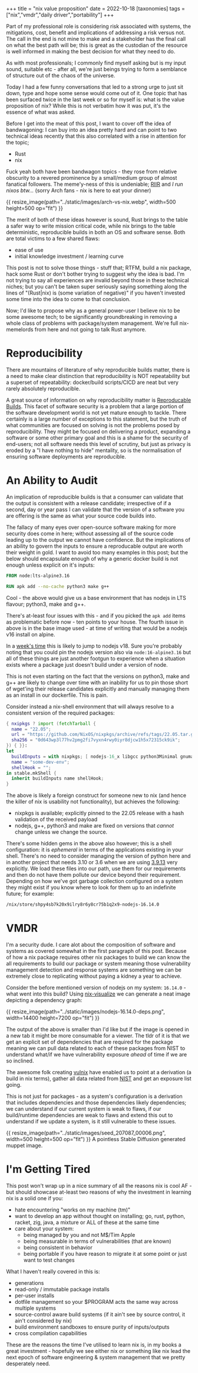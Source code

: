 +++
title = "nix value proposition"
date = 2022-10-18
[taxonomies]
tags = ["nix","vmdr","daily driver","portability"]
+++

Part of my professional role is considering risk associated with systems, the mitigations, cost, benefit and implications
of addressing a risk versus not. The call in the end is not mine to make and a stakeholder has the final call on what the best path
will be; this is great as the custodian of the resource is well informed in making the best decision for what they need to do.

As with most professionals; I commonly find myself asking but is my input sound, suitable etc - after all, we're just beings 
trying to form a semblance of structure out of the chaos of the universe.

Today I had a few funny conversations that led to a strong urge to just sit down, type and hope some sense would come out of it.
One topic that has been surfaced twice in the last week or so for myself is: what is the value proposition of nix? While this is
not verbatim how it was put, it's the essence of what was asked.

Before I get into the meat of this post, I want to cover off the idea of bandwagoning: I can buy into an idea pretty hard and can point to
two technical ideas recently that this also correlated with a rise in attention for the topic; 
  * Rust
  * nix

Fuck yeah both have been bandwagon topics - they rose from relative obscurity to a revered prominence by a small/medium group of almost
fanatical followers. The meme'y-ness of this is undeniable; [RIIR](https://github.com/ansuz/RIIR) and _I run nixos btw..._ (sorry Arch fans - nix is here to eat your dinner)

{{ resize_image(path="../static/images/arch-vs-nix.webp", width=500 height=500 op="fit") }}

The merit of both of these ideas however is sound, Rust brings to the table a safer way to write mission critical code, while nix
brings to the table deterministic, reproducible builds in both an OS and software sense. Both are total victims to a few shared flaws:
  * ease of use
  * initial knowledge investment / learning curve

This post is not to solve those things - stuff that; RTFM, build a nix package, hack some Rust or don't bother trying to suggest why the idea is bad.
I'm not trying to say all experiences are invalid beyond those in these technical niches; but you can't be taken super seriously saying something along the
lines of "(Rust|nix) is (some variation of negative)" if you haven't invested some time into the idea to come to that conclusion.

Now; I'd like to propose why as a general power-user I believe nix to be some awesome tech; to be significantly groundbreaking in removing a whole class
of problems with package/system management. We're full nix-memelords from here and not going to talk Rust anymore.

# Reproducibility
There are mountains of literature of why reproducible builds matter, there is a need to make clear distinction that reproducibility is
NOT repeatability but a superset of repeatability: docker/build scripts/CICD are neat but very rarely absolutely reproducible.

A great source of information on why reproducibility matter is [Reproducable Builds](https://reproducible-builds.org/). This facet of 
software security is a problem that a large portion of the software development world is not yet mature enough to tackle. There certainly
is a large number of exceptions to this statement, but the truth of what communities are focused on solving is not the problems posed by
reproducibility. They might be focused on delivering a product, expanding a software or some other primary goal and this is a shame for the 
security of end-users; not all software needs this level of scrutiny, but just as privacy is eroded by a "I have nothing to hide" mentality,
so is the normalisation of ensuring software deployments are reproducible.

# An Ability to Audit
An implication of reproducible builds is that a consumer can validate that the output is consistent with a release candidate; irrespective of 
if a second, day or year pass I can validate that the version of a software you are offering is the same as what your source code builds into.

The fallacy of many eyes over open-source software making for more security does come in here; without assessing all of the source code leading up
to the output we cannot have confidence. But the implications of an ability to govern the inputs to ensure a reproducable output are worth their weight
in gold. I want to avoid too many examples in this post; but the below should encapsulate enough of why a generic docker build is not enough unless
explicit on it's inputs:

```dockerfile
FROM node:lts-alpine3.16

RUN apk add --no-cache python3 make g++
```

Cool - the above would give us a base environment that has nodejs in LTS flavour; python3, make and g++. 

There's at-least four issues with this - and if you picked the `apk add` items as problematic before now - ten points to your house.
The fourth issue in above is in the base image used - at time of writing that would be a nodejs v16 install on alpine.

In a [week's time](https://github.com/nodejs/release#release-schedule) this is likely to jump to nodejs v18. Sure you're probably noting that you could pin the nodejs version also via `node:16-alpine3.16` but all of these things are just another footgun to experience when a situation exists where a package just doesn't build under a version of node.

This is not even starting on the fact that the versions on python3, make and g++ are likely to change over time with an inability for us to pin those short of wget'ing their release candidates explicitly and manually managing them as an install in our dockerfile. This is pain.

Consider instead a nix-shell environment that will always resolve to a consistent version of the required packages:

```nix
{ nxipkgs ? import (fetchTarball {
  name = "22.05";
  url = "https://github.com/NixOS/nixpkgs/archive/refs/tags/22.05.tar.gz";
  sha256 = "0d643wp3l77hv2pmg2fi7vyxn4rwy0iyr8djcw1h5x72315ck9ik";
}) { }}:
let
  buildInputs = with nixpkgs; [ nodejs-16_x libgcc python3Minimal gnumake ];
  name = "some-dev-env";
  shellHook = "";
in stable.mkShell {
  inherit buildInputs name shellHook;
}
```

The above is likely a foreign construct for someone new to nix (and hence the killer of nix is usability not functionality), but achieves the following:
  * nixpkgs is available; explicitly pinned to the 22.05 release with a hash validation of the received payload
  * nodejs, g++, python3 and make are fixed on versions that _cannot_ change unless we change the source.

There's some hidden gems in the above also however; this is a shell configuration: it is _ephemeral_ in terms of the applications existing in your shell.
There's no need to consider managing the version of python here and in another project that needs 3.10 or 3.6 when we are using 
[3.9.13](https://search.nixos.org/packages?channel=22.05&show=python3Minimal&from=0&size=50&sort=relevance&type=packages&query=python3Min) very explicitly.
We load these files into our path, use them for our requirements and then do not have them pollute our device beyond their requirement. Depending on how we've got
garbage collection configured on a system they might exist if you know where to look for them up to an indefinite future; for example:
```sh
/nix/store/shpy4sb7k20x9ilry8r6y8cr75b1q2x9-nodejs-16.14.0 
```

# VMDR
I'm a security dude. I care alot about the composition of software and systems as covered somewhat in the first paragraph of this post.
Because of how a nix package requires other nix packages to build we can know the all requirements to build our package or system meaning
those vulnerability management detection and response systems are something we can be extremely close to replicating without paying a kidney a 
year to achieve.

Consider the before mentioned version of nodejs on my system: `16.14.0` - what went into this build? Using [nix-visualize](https://github.com/craigmbooth/nix-visualize) we can generate a neat image depicting a dependency graph:

{{ resize_image(path="../static/images/nodejs-16.14.0-deps.png", width=14400 height=7200 op="fit") }}

The output of the above is smaller than I'd like but if the image is opened in a new tab it might be more consumable for a viewer. The tldr of it is that we get an explicit set of dependencies that are required for the package meaning we can pull data related to each of these packages from NIST to understand what/if we have vulnerability exposure _ahead_ of time if we are so inclined.

The awesome folk creating [vulnix](https://github.com/flyingcircusio/vulnix) have enabled us to point at a derivation (a build in nix terms), gather all data related from [NIST](https://nvd.nist.gov/vuln/) and get an exposure list going.

This is not just for packages - as a system's configuration is a derivation that includes
dependencies and those dependencies likely dependencies; we can understand if our current system is weak to flaws, if our build/runtime dependencies are weak to flaws 
and extend this out to understand if we update a system, is it still vulnerable to these issues.

{{ resize_image(path="../static/images/seed_207087_00006.png", width=500 height=500 op="fit") }}
A pointless Stable Diffusion generated muppet image.

# I'm Getting Tired
This post won't wrap up in a nice summary of all the reasons nix is cool AF - but should showcase at-least two reasons of why
the investment in learning nix is a solid one if you:
  * hate encountering "works on my machine (tm)"
  * want to develop an app without thought on installing; go, rust, python, racket, zig, java, a mixture or ALL of these at the same time
  * care about your system:
    * being managed by you and not M$/Tim Apple
    * being measurable in terms of vulnerabilities (that are known)
    * being consistent in behavior
    * being portable if you have reason to migrate it at some point or just want to test changes

What I haven't really covered in this is:
  * generations
  * read-only / immutable package installs
  * per-user installs
  * dotfile management so your $PROGRAM acts the same way across multiple systems
  * source-control aware build systems (if it ain't see by source control, it ain't considered by nix)
  * build environment sandboxes to ensure purity of inputs/outputs
  * cross compilation capabilities

These are the reasons the time I've utilised to learn nix is, in my books a great investment - hopefully we see either nix or
something like nix lead the next epoch of software engineering & system management that we pretty desperately need.